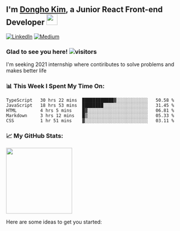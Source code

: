 ## I'm [Dongho Kim](https://donghokim.org), a Junior React Front-end Developer <img src="https://camo.githubusercontent.com/e8e7b06ecf583bc040eb60e44eb5b8e0ecc5421320a92929ce21522dbc34c891/68747470733a2f2f6d656469612e67697068792e636f6d2f6d656469612f6876524a434c467a6361737252346961377a2f67697068792e676966" width="30"/>

<div>
  
[![LinkedIn](https://camo.githubusercontent.com/93ca47e21e17f622a41d26d599e008e4c30b8a322186f18019bc43d54f57b0c9/68747470733a2f2f696d672e736869656c64732e696f2f62616467652f2d4c696e6b6564496e2d3065373661383f7374796c653d666c61742d737175617265266c6f676f3d4c696e6b6564696e266c6f676f436f6c6f723d7768697465 "Dongho Kim's LinkedIn profile")](https://www.linkedin.com/in/dh-kim-733227200/)
[![Medium](https://camo.githubusercontent.com/10dcef53ec44785048c24422cefb355b86831eac5966559864cf37366fb1290e/68747470733a2f2f696d672e736869656c64732e696f2f62616467652f6d656469756d2d2532333132313030452e7376673f267374796c653d666f722d737175617265266c6f676f3d6d656469756d266c6f676f436f6c6f723d7768697465 "Dongho Kim's Medium")](https://dongre2527.medium.com/)
</div>

### Glad to see you here! ![visitors](https://visitor-badge.glitch.me/badge?page_id=${mass2527}.${your.repo.id})

I'm seeking 2021 internship where contiributes to solve problems and makes better life

### 📊 This Week I Spent My Time On:

<!--START_SECTION:waka-->
```text
TypeScript   30 hrs 22 mins  ████████████▓░░░░░░░░░░░░   50.58 % 
JavaScript   18 hrs 53 mins  ████████░░░░░░░░░░░░░░░░░   31.45 % 
HTML         4 hrs 5 mins    █▓░░░░░░░░░░░░░░░░░░░░░░░   06.81 % 
Markdown     3 hrs 12 mins   █▒░░░░░░░░░░░░░░░░░░░░░░░   05.33 % 
CSS          1 hr 51 mins    ▓░░░░░░░░░░░░░░░░░░░░░░░░   03.11 % 
```
<!--END_SECTION:waka-->



### 📈 My GitHub Stats:

<img height="180em" src="https://github-readme-stats.vercel.app/api?username=mass2527&show_icons=true&hide_border=true&&count_private=true&include_all_commits=true" />

Here are some ideas to get you started:


<!--
**mass2527/mass2527** is a ✨ _special_ ✨ repository because its `README.md` (this file) appears on your GitHub profile.
- 🔭 I’m currently working on ...
- 🌱 I’m currently learning ...
- 👯 I’m looking to collaborate on ...
- 🤔 I’m looking for help with ...
- 💬 Ask me about ...
- 📫 How to reach me: ...
- 😄 Pronouns: ...
- ⚡ Fun fact: ...
-->
